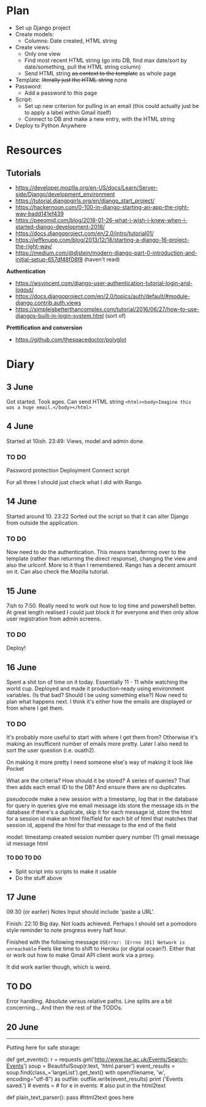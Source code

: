 # Plan

- Set up Django project
- Create models:
  - Columns: Date created, HTML string
- Create views:
  - Only one view
  - Find most recent HTML string (go into DB, find max date/sort by date/something, pull the HTML string column)
  - Send HTML string ~~as context to the template~~ as whole page
- Template: ~~literally just the HTML string~~ none
- Password:
  - Add a password to this page
- Script:
  - Set up new criterion for pulling in an email (this could actually just be to apply a label within Gmail itself)
  - Connect to DB and make a new entry, with the HTML string
- Deploy to Python Anywhere


# Resources
## Tutorials
- https://developer.mozilla.org/en-US/docs/Learn/Server-side/Django/development_environment
- https://tutorial.djangogirls.org/en/django_start_project/
- https://hackernoon.com/0-100-in-django-starting-an-app-the-right-way-badd141ef439
- https://peeomid.com/blog/2018-01-26-what-i-wish-i-knew-when-i-started-django-development-2018/
- https://docs.djangoproject.com/en/2.0/intro/tutorial01/
- https://jeffknupp.com/blog/2013/12/18/starting-a-django-16-project-the-right-way/
- https://medium.com/@djstein/modern-django-part-0-introduction-and-initial-setup-657df48f08f8 (haven't read)

**Authentication**
- https://wsvincent.com/django-user-authentication-tutorial-login-and-logout/
- https://docs.djangoproject.com/en/2.0/topics/auth/default/#module-django.contrib.auth.views
- https://simpleisbetterthancomplex.com/tutorial/2016/06/27/how-to-use-djangos-built-in-login-system.html (sort of)


**Prettification and conversion**
- https://github.com/thespacedoctor/polyglot


# Diary
## 3 June
Got started. Took ages.
Can send HTML string `<html><body>Imagine this was a huge email.</body></html>`

## 4 June
Started at 10ish.
23:49: Views, model and admin done.

### TO DO
Password protection
Deployment
Connect script

For all three I should just check what I did with Rango.

## 14 June
Started around 10.
23:22 Sorted out the script so that it can alter Django from outside the application.

### TO DO
Now need to do the authentication. This means transferring over to the template (rather than returning the direct response), changing the view and also the urlconf. More to it than I remembered. Rango has a decent amount on it. Can also check the Mozilla tutorial.


## 15 June
7ish to 7:50. Really need to work out how to log time and powershell better.
At great length realised I could just block it for everyone and then only allow user registration from admin screens.

### TO DO
Deploy!

## 16 June
Spent a shit ton of time on it today. Essentially 11 - 11 while watching the world cup.
Deployed and made it production-ready using environment variables. (Is that bad? Should I be using something else?)
Now need to plan what happens next. I think it's either how the emails are displayed or from where I get them.

### TO DO
It's probably more useful to start with where I get them from? Otherwise it's making an insufficent number of emails more pretty. Later I also need to sort the user question (i.e. ouath2).

On making it more pretty I need someone else's way of making it look like Pocket

What are the criteria?
How should it be stored? A series of queries? That then adds each email ID to the DB? And ensure there are no duplicates.

pseudocode
make a new session with a timestamp, log that in the database
for query in queries
  give me email message ids
store the message ids in the database
  if there's a duplicate, skip it
for each message id, store the html
for a session id make an html file/field
  for each bit of html that matches that session id, append the html for that message to the end of the field

model:
  timestamp created
  session number
  query number (?)
  gmail message id
  message html

#### TO DO TO DO
- Split script into scripts to make it usable
- Do the stuff above

## 17 June
09:30 (or earlier)
Notes
Input should include 'paste a URL'.

Finish:
22:10
Big day. Not loads achieved.
Perhaps I should set a pomodoro style reminder to note progress every half hour.

Finished with the following message `OSError: [Errno 101] Network is unreachable`
Feels like time to shift to Heroku (or digital ocean?). Either that or work out how to make Gmail API client work via a proxy.

It did work earlier though, which is weird.

## TO DO
Error handling.
Absolute versus relative paths.
Line splits are a bit concerning...
And then the rest of the TODOs.

## 20 June


------------------------
Putting here for safe storage:

  def get_events():
      r = requests.get('http://www.lse.ac.uk/Events/Search-Events')
      soup = BeautifulSoup(r.text, 'html.parser')
      event_results = soup.find(class_='largeList').get_text()
      with open(filename, 'w', encoding="utf-8") as outfile:
          outfile.write(event_results)
      print ('Events saved.')
      # events =
      # for e in events:
      # also put in the html2text

  def plain_text_parser():
      pass
      #html2text goes here
